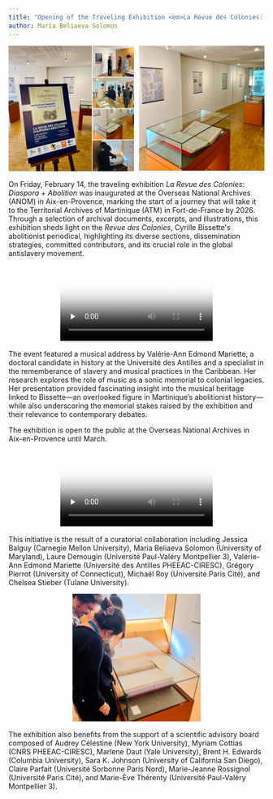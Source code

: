 ```yaml
---
title: "Opening of the Traveling Exhibition <em>La Revue des Colonies: Diaspora + Abolition</em>"
author: Maria Beliaeva Solomon 
---
```


<div style="display:flex; gap:10px">
  <span style="width: 50%">
    <img src="../../../images/news/expo1.jpg" alt="Collage of the conference poster and attendees walking through the exhibition." /> 
  </span>
  <span style="width: 50%">
    <img src="../../../images/news/expo2.jpg" alt="Posters and original documents on display." /> 
  </span>
</div>

On Friday, February 14, the traveling exhibition *La Revue des Colonies: Diaspora + Abolition* was inaugurated at the Overseas National Archives (ANOM) in Aix-en-Provence, marking the start of a journey that will take it to the Territorial Archives of Martinique (ATM) in Fort-de-France by 2026. Through a selection of archival documents, excerpts, and illustrations, this exhibition sheds light on the *Revue des Colonies*, Cyrille Bissette's abolitionist periodical, highlighting its diverse sections, dissemination strategies, committed contributors, and its crucial role in the global antislavery movement.  

<div style="text-align: center">  
  <video controls preload="none" poster="/video/expo1-thumb.png">
    <source src="/video/expo1.mp4" type="video/mp4">
  </video>
</div>

The event featured a musical address by Valérie-Ann Edmond Mariette, a doctoral candidate in history at the Université des Antilles and a specialist in the rememberance of slavery and musical practices in the Caribbean. Her research explores the role of music as a sonic memorial to colonial legacies. Her presentation provided fascinating insight into the musical heritage linked to Bissette—an overlooked figure in Martinique’s abolitionist history—while also underscoring the memorial stakes raised by the exhibition and their relevance to contemporary debates.  

The exhibition is open to the public at the Overseas National Archives in Aix-en-Provence until March.  

<div style="text-align: center">  
  <video controls preload="none" poster="/video/expo2-thumb.png">
    <source src="/video/expo2.mp4" type="video/mp4">
  </video>  
</div>   

This initiative is the result of a curatorial collaboration including Jessica Balguy (Carnegie Mellon University), Maria Beliaeva Solomon (University of Maryland), Laure Demougin (Université Paul-Valéry Montpellier 3), Valérie-Ann Edmond Mariette (Université des Antilles PHEEAC-CIRESC), Grégory Pierrot (University of Connecticut), Michaël Roy (Université Paris Cité), and Chelsea Stieber (Tulane University). 

<div style="width: 50%; margin: 0 auto">  
  <img src="../../../images/news/expo4.jpg" alt="Attendants looking at an original document." />  
</div> 

The exhibition also benefits from the support of a scientific advisory board composed of Audrey Célestine (New York University), Myriam Cottias (CNRS PHEEAC-CIRESC), Marlene Daut (Yale University), Brent H. Edwards (Columbia University), Sara K. Johnson (University of California San Diego), Claire Parfait (Université Sorbonne Paris Nord), Marie-Jeanne Rossignol (Université Paris Cité), and Marie-Ève Thérenty (Université Paul-Valéry Montpellier 3).